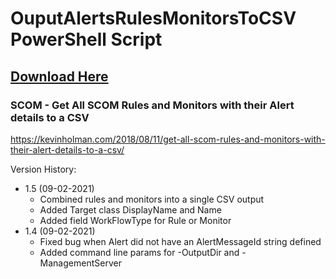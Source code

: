 # OuputAlertsRulesMonitorsToCSV PowerShell Script

## [Download Here][Download]

[Download]: https://github.com/thekevinholman/OuputAlertsRulesMonitorsToCSV/archive/master.zip

### SCOM - Get All SCOM Rules and Monitors with their Alert details to a CSV

https://kevinholman.com/2018/08/11/get-all-scom-rules-and-monitors-with-their-alert-details-to-a-csv/

Version History:
* 1.5  (09-02-2021)
	* Combined rules and monitors into a single CSV output
	* Added Target class DisplayName and Name
	* Added field WorkFlowType for Rule or Monitor 	
* 1.4  (09-02-2021)
	* Fixed bug when Alert did not have an AlertMessageId string defined
	* Added command line params for -OutputDir and -ManagementServer
